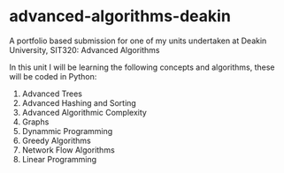 # advanced-algorithms-deakin
A portfolio based submission for one of my units undertaken at Deakin University, SIT320: Advanced Algorithms

In this unit I will be learning the following concepts and algorithms, these will be coded in Python:
1. Advanced Trees
2. Advanced Hashing and Sorting
3. Advanced Algorithmic Complexity
4. Graphs
5. Dynammic Programming
6. Greedy Algorithms
7. Network Flow Algorithms
8. Linear Programming
